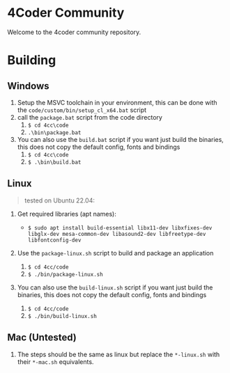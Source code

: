 # 4Coder Community

Welcome to the 4coder community repository.

# Building

## Windows
1. Setup the MSVC toolchain in your environment, this can be done with the `code/custom/bin/setup_cl_x64.bat` script
2. call the `package.bat` script from the code directory
   1. `$ cd 4cc\code`
   2. `.\bin\package.bat`
3. You can also use the `build.bat` script if you want just build the binaries, this does not copy the default config, fonts and bindings
   1. `$ cd 4cc\code`
   2. `$ .\bin\build.bat`

## Linux
> tested on Ubuntu 22.04:

1. Get required libraries (apt names):
    - `$ sudo apt install build-essential libx11-dev libxfixes-dev libglx-dev mesa-common-dev libasound2-dev libfreetype-dev libfontconfig-dev`
2. Use the `package-linux.sh` script to build and package an application
   1. `$ cd 4cc/code`
   2. `$ ./bin/package-linux.sh`

3. You can also use the `build-linux.sh` script if you want just build the binaries, this does not copy the default config, fonts and bindings
   1. `$ cd 4cc/code`
   2. `$ ./bin/build-linux.sh`

## Mac (Untested)
1. The steps should be the same as linux but replace the `*-linux.sh` with their `*-mac.sh` equivalents.